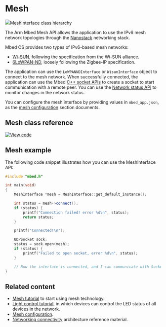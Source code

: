 <h1 id="mesh-api">Mesh</h1>

<span class="images">![](https://os.mbed.com/docs/v5.15/mbed-os-api-doxy/class_mesh_interface.png)<span>MeshInterface class hierarchy</span></span>

The Arm Mbed Mesh API allows the application to use the IPv6 mesh network topologies through the [Nanostack](../reference/6LoWPAN-ND-tech.html) networking stack.

Mbed OS provides two types of IPv6-based mesh networks:

- [Wi-SUN](../reference/wisun-tech.html), following the specification from the Wi-SUN alliance.
- [6LoWPAN-ND](../reference/6LoWPAN-ND-tech.html), loosely following the Zigbee-IP specification.

The application can use the `LoWPANNDInterface` or `WisunInterface` object to connect to the mesh network. When successfully connected, the application can use the Mbed [C++ socket APIs](network-socket.html) to create a socket to start communication with a remote peer. You can use the [Network status API](network-status.html) to monitor changes in the network status.

You can configure the mesh interface by providing values in `mbed_app.json`, as the [mesh configuration](../reference/configuration-mesh.html) section documents.

## Mesh class reference

[![View code](https://www.mbed.com/embed/?type=library)](https://os.mbed.com/docs/v5.15/mbed-os-api-doxy/class_mesh_interface.html)

## Mesh example

The following code snippet illustrates how you can use the MeshInterface API:

```c++
#include "mbed.h"

int main(void)
{
    MeshInterface *mesh = MeshInterface::get_default_instance();

    int status = mesh->connect();
    if (status) {
        printf("Connection failed! error %d\n", status);
        return status;
    }

    printf("Connected!\n");

    UDPSocket sock;
    status = sock.open(mesh);
    if (status) {
        printf("Failed to open socket, error %d\n", status);
    }

    // Now the interface is connected, and I can communicate with Sockets
}

```

## Related content

- [Mesh tutorial](../tutorials/mesh-tutorial.html) to start using mesh technology.
- [Light control tutorial](../tutorials/light-control.html), in which devices can control the LED status of all devices in the network.
- [Mesh configuration](../reference/configuration-mesh.html).
- [Networking connectivity](../reference/networking.html) architecture reference material.
